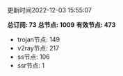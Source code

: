 更新时间2022-12-03 15:55:07

**总订阅: 73**
**总节点: 1009**
**有效节点: 473**
- trojan节点: 149
- v2ray节点: 217
- ss节点: 106
- ssr节点: 1
